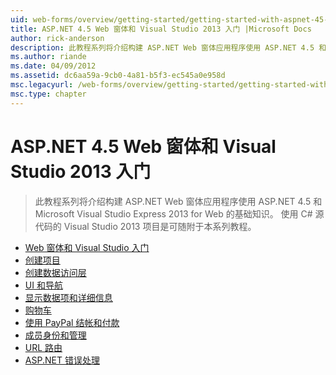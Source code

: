 ```yaml
---
uid: web-forms/overview/getting-started/getting-started-with-aspnet-45-web-forms/index
title: ASP.NET 4.5 Web 窗体和 Visual Studio 2013 入门 |Microsoft Docs
author: rick-anderson
description: 此教程系列将介绍构建 ASP.NET Web 窗体应用程序使用 ASP.NET 4.5 和 Visual Studio 2013 Express for Web 的基础知识。 Visua...
ms.author: riande
ms.date: 04/09/2012
ms.assetid: dc6aa59a-9cb0-4a81-b5f3-ec545a0e958d
msc.legacyurl: /web-forms/overview/getting-started/getting-started-with-aspnet-45-web-forms
msc.type: chapter
---
```

<a name="getting-started-with-aspnet-45-web-forms-and-visual-studio-2013"></a>ASP.NET 4.5 Web 窗体和 Visual Studio 2013 入门
====================
> 此教程系列将介绍构建 ASP.NET Web 窗体应用程序使用 ASP.NET 4.5 和 Microsoft Visual Studio Express 2013 for Web 的基础知识。 使用 C# 源代码的 Visual Studio 2013 项目是可随附于本系列教程。


- [Web 窗体和 Visual Studio 入门](introduction-and-overview.md)
- [创建项目](create-the-project.md)
- [创建数据访问层](create_the_data_access_layer.md)
- [UI 和导航](ui_and_navigation.md)
- [显示数据项和详细信息](display_data_items_and_details.md)
- [购物车](shopping-cart.md)
- [使用 PayPal 结帐和付款](checkout-and-payment-with-paypal.md)
- [成员身份和管理](membership-and-administration.md)
- [URL 路由](url-routing.md)
- [ASP.NET 错误处理](aspnet-error-handling.md)
